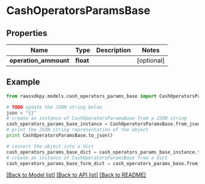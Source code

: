 # CashOperatorsParamsBase


## Properties
Name | Type | Description | Notes
------------ | ------------- | ------------- | -------------
**operation_ammount** | **float** |  | [optional] 

## Example

```python
from raassdkpy.models.cash_operators_params_base import CashOperatorsParamsBase

# TODO update the JSON string below
json = "{}"
# create an instance of CashOperatorsParamsBase from a JSON string
cash_operators_params_base_instance = CashOperatorsParamsBase.from_json(json)
# print the JSON string representation of the object
print CashOperatorsParamsBase.to_json()

# convert the object into a dict
cash_operators_params_base_dict = cash_operators_params_base_instance.to_dict()
# create an instance of CashOperatorsParamsBase from a dict
cash_operators_params_base_form_dict = cash_operators_params_base.from_dict(cash_operators_params_base_dict)
```
[[Back to Model list]](../README.md#documentation-for-models) [[Back to API list]](../README.md#documentation-for-api-endpoints) [[Back to README]](../README.md)


